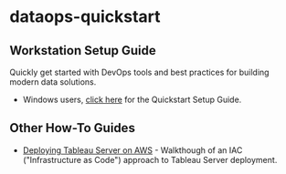 # dataops-quickstart

## Workstation Setup Guide

Quickly get started with DevOps tools and best practices for building modern data solutions.

* Windows users, [click here](docs/windows_development.md) for the Quickstart Setup Guide.

## Other How-To Guides

* [Deploying Tableau Server on AWS](docs/deploying_tableau_server_on_aws.md) - Walkthough of an IAC ("Infrastructure as Code") approach to Tableau Server deployment.
